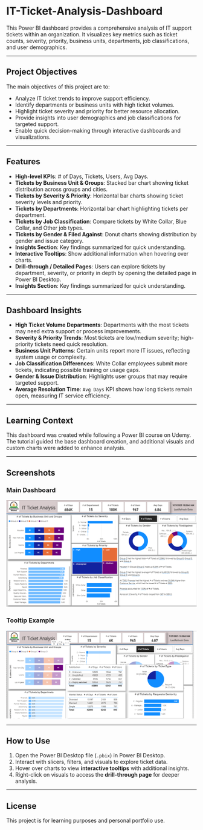 # IT-Ticket-Analysis-Dashboard

This Power BI dashboard provides a comprehensive analysis of IT support tickets within an organization. It visualizes key metrics such as ticket counts, severity, priority, business units, departments, job classifications, and user demographics.

---

## Project Objectives
The main objectives of this project are to:  
- Analyze IT ticket trends to improve support efficiency.  
- Identify departments or business units with high ticket volumes.  
- Highlight ticket severity and priority for better resource allocation.  
- Provide insights into user demographics and job classifications for targeted support.  
- Enable quick decision-making through interactive dashboards and visualizations.

---

## Features
- **High-level KPIs**: # of Days, Tickets, Users, Avg Days.  
- **Tickets by Business Unit & Groups**: Stacked bar chart showing ticket distribution across groups and cities.  
- **Tickets by Severity & Priority**: Horizontal bar charts showing ticket severity levels and priority.  
- **Tickets by Departments**: Horizontal bar chart highlighting tickets per department.  
- **Tickets by Job Classification**: Compare tickets by White Collar, Blue Collar, and Other job types.  
- **Tickets by Gender & Filed Against**: Donut charts showing distribution by gender and issue category.  
- **Insights Section**: Key findings summarized for quick understanding.
- **Interactive Tooltips**: Show additional information when hovering over charts.  
- **Drill-through / Detailed Pages**: Users can explore tickets by department, severity, or priority in depth by opening the detailed page in Power BI Desktop.
- **Insights Section**: Key findings summarized for quick understanding.

---

## Dashboard Insights
- **High Ticket Volume Departments**: Departments with the most tickets may need extra support or process improvements.  
- **Severity & Priority Trends**: Most tickets are low/medium severity; high-priority tickets need quick resolution.  
- **Business Unit Patterns**: Certain units report more IT issues, reflecting system usage or complexity.  
- **Job Classification Differences**: White Collar employees submit more tickets, indicating possible training or usage gaps.  
- **Gender & Issue Distribution**: Highlights user groups that may require targeted support.  
- **Average Resolution Time**: `Avg Days` KPI shows how long tickets remain open, measuring IT service efficiency.

---

## Learning Context

This dashboard was created while following a Power BI course on Udemy. The tutorial guided the base dashboard creation, and additional visuals and custom charts were added to enhance analysis.

---

## Screenshots

### Main Dashboard
![IT Ticket Analysis Dashboard](Dashboard.png)

### Tooltip Example
![Custom Tooltip Example](Tooltip.png)

---

## How to Use

1. Open the Power BI Desktop file (`.pbix`) in Power BI Desktop.  
2. Interact with slicers, filters, and visuals to explore ticket data.  
3. Hover over charts to view **interactive tooltips** with additional insights.  
4. Right-click on visuals to access the **drill-through page** for deeper analysis.  

---

## License

This project is for learning purposes and personal portfolio use.


